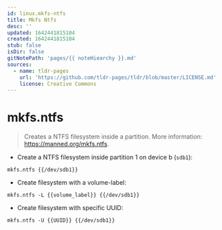 ```yaml
---
id: linux.mkfs-ntfs
title: Mkfs Ntfs
desc: ''
updated: 1642441815104
created: 1642441815104
stub: false
isDir: false
gitNotePath: 'pages/{{ noteHiearchy }}.md'
sources:
  - name: tldr-pages
    url: 'https://github.com/tldr-pages/tldr/blob/master/LICENSE.md'
    license: Creative Commons
---
```

# mkfs.ntfs

> Creates a NTFS filesystem inside a partition.
> More information: <https://manned.org/mkfs.ntfs>.

- Create a NTFS filesystem inside partition 1 on device b (`sdb1`):

`mkfs.ntfs {{/dev/sdb1}}`

- Create filesystem with a volume-label:

`mkfs.ntfs -L {{volume_label}} {{/dev/sdb1}}`

- Create filesystem with specific UUID:

`mkfs.ntfs -U {{UUID}} {{/dev/sdb1}}`

